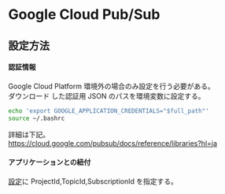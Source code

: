 # Google Cloud Pub/Sub

## 設定方法

#### 認証情報

Google Cloud Platform 環境外の場合のみ設定を行う必要がある。  
ダウンロード した認証用 JSON のパスを環境変数に設定する。

```bash
echo 'export GOOGLE_APPLICATION_CREDENTIALS="$full_path"'
source ~/.bashrc
```

詳細は下記。  
https://cloud.google.com/pubsub/docs/reference/libraries?hl=ja

#### アプリケーションとの紐付

[設定](./appsettings.md)に ProjectId,TopicId,SubscriptionId を指定する。
